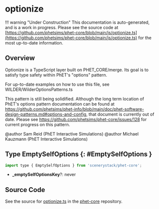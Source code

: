 # optionize

!!! warning "Under Construction"
    This documentation is auto-generated, and is a work in progress. Please see the source code at
    [https://github.com/phetsims/phet-core/blob/main/js/optionize.ts](https://github.com/phetsims/phet-core/blob/main/js/optionize.ts) for the most up-to-date information.

## Overview

Optionize is a TypeScript layer built on PHET_CORE/merge. Its goal is to satisfy type safety within PhET's "options"
pattern.

For up-to-date examples on how to use this file, see WILDER/WilderOptionsPatterns.ts

This pattern is still being solidified. Although the long term location of PhET's options pattern documentation
can be found at https://github.com/phetsims/phet-info/blob/main/doc/phet-software-design-patterns.md#options-and-config,
that document is currently out of date. Please see https://github.com/phetsims/phet-core/issues/128 for current
progress on this pattern.

@author Sam Reid (PhET Interactive Simulations)
@author Michael Kauzmann (PhET Interactive Simulations)

## Type EmptySelfOptions {: #EmptySelfOptions }


```js
import type { EmptySelfOptions } from 'scenerystack/phet-core';
```


- **_emptySelfOptionsKey**?: <span style="color: hsla(calc(var(--md-hue) + 180deg),80%,40%,1);">never</span>




## Source Code

See the source for [optionize.ts](https://github.com/phetsims/phet-core/blob/main/js/optionize.ts) in the [phet-core](https://github.com/phetsims/phet-core) repository.
